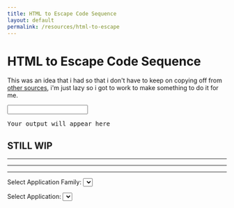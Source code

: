 ```yaml
---
title: HTML to Escape Code Sequence
layout: default
permalink: /resources/html-to-escape
---
```


# HTML to Escape Code Sequence

This was an idea that i had so that i don't have to keep on copying off from <a href="" target="_blank">other sources</a>, i'm just lazy so i got to work to make something to do it for me.

<input id="input_raw" type="text" class="w-100" onkeyup="refreshOutput()">

<pre id="output_baked" class="w-100">Your output will appear here</pre>

<div id="escape-table"></div>

## STILL WIP

<script src="https://cdnjs.cloudflare.com/ajax/libs/PapaParse/4.1.2/papaparse.js"></script>
<!-- <script>function arrayToTable(a){var n=$("<table></table>");return $(a).each(function(a,e){var t=$("<tr></tr>");$(e).each(function(a,e){t.append($("<td><pre>"+e+"</pre></td>"))}),n.append(t)}),n}function refreshOutput(){var a=document.getElementById("input_raw").value;console.log(a)}$.ajax({type:"GET",url:"https://arifhamed.com/static/others/htmlescape.csv",success:function(a){$("#escape-table").append(arrayToTable(Papa.parse(a).data))}});</script> -->
<script></script>

---
---
---

<p>Select Application Family: <select id="app_family"></select>
<p>Select Application: <select id="app"></select>

<script>var data;$.ajax({type:"GET",url:"https://arifhamed.com/static/others/htmlescape.csv",success:data=Papa.parse(a).data}),(data=data.split("\n")).shift();for(var fields,families={},$family=$("#app_family"),$app=$("#app"),i=0;i<data.length;i++)data[i]&&(fields=data[i].split(","),families.hasOwnProperty(fields[0])||(families[fields[0]]=[],$family.append('<option value="'+fields[0]+'">'+fields[0]+"</option>")),families[fields[0]].push(fields[1]));function updateApp(){for(var a=families[$family.val()],i="",p=0;p<a.length;p++)i+='<option value="'+a[p]+'">'+a[p]+"</option>";$app.html(i)}updateApp(),$family.change(updateApp);</script>